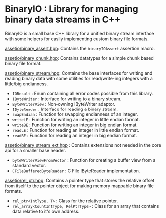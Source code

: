 # BinaryIO : Library for managing binary data streams in C++

BinaryIO is a small base C++ library for a unified binary stream interface with
some helpers for easily implementing custom binary file formats.

[assetio/binary_assert.hpp](include/assetio/binary_assert.hpp): Contains the `binaryIOAssert` assertion macro.

[assetio/binary_chunk.hpp](include/assetio/binary_chunk.hpp): Contains datatypes for a simple chunk based binary file format.

[assetio/binary_stream.hpp](include/assetio/binary_stream.hpp): Contains the base interfaces for writing and reading binary data with some utilities for read/write-ing integers with a little/big endianness.

- `IOResult`       : Enum containing all error codes possible from this library.
- `IByteWriter`    : Interface for writing to a binary stream.
- `ByteWriterView` : Non-owning IByteWriter adaptor.
- `IByteReader`    : Interface for reading a binary stream.
- `swapEndian`     : Function for swapping endianness of an integer.
- `writeLE`        : Function for writing an integer in little endian format.
- `writeBE`        : Function for writing an integer in big endian format.
- `readLE`         : Function for reading an integer in little endian format.
- `readBE`         : Function for reading an integer in big endian format.

[assetio/binary_stream_ext.hpp](include/assetio/binary_stream_ext.hpp) : Contains extensions not needed in the core api for a smaller base header.

- `byteWriterViewFromVector` : Function for creating a buffer view from a standard vector.
- `CFileBufferedByteReader`  : C File IByteReader implementation.

[assetio/rel_ptr.hpp](include/assetio/rel_ptr.hpp): Contains a pointer type that stores the relative offset from itself to the pointer object for making memory mappable binary file formats.

- `rel_ptr<IntType, T>`                 : Class for the relative pointer.
- `rel_array<CountIntType, RelPtrType>` : Class for an array that contains data relative to it's own address.
